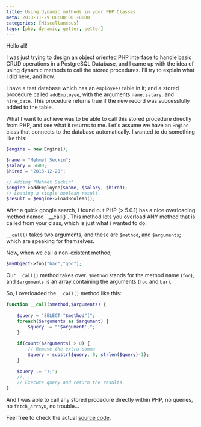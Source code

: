 ```yaml
---
title: Using dynamic methods in your PHP Classes
meta: 2013-11-29 00:00:00 +0000
categories: [Miscellaneous]
tags: [php, dynamic, getter, setter]
---
```


Hello all!

I was just trying to design an object oriented PHP interface to handle basic CRUD operations in a PostgreSQL Database, and I came up with the idea of using dynamic methods to call the stored procedures. I'll try to explain what I did here, and how.


I have a test database which has an `employees` table in it; and a stored procedure called `addEmployee`, with the arguments `name`, `salary`, and `hire_date`. This procedure returns true if the new record was successfully added to the table.

What I want to achieve was to be able to call this stored procedure directly from PHP, and see what it returns to me. Let's assume we have an `Engine` class that connects to the database automatically. I wanted to do something like this:

```php
$engine = new Engine();

$name = "Mehmet Seckin";
$salary = 5600;
$hired = "2013-12-20";

// Adding "Mehmet Seckin"
$engine->addEmployee($name, $salary, $hired);
// Loading a single boolean result.
$result = $engine->loadBoolean();
```

After a quick google search, i found out PHP (> 5.0.1) has a nice overloading method named ``__call()`. This method lets you overload ANY method that is called from your class, which is just what i wanted to do.

`__call()` takes two arguments, and these are `$method`, and `$arguments`; which are speaking for themselves.

Now, when we call a non-existent method;

```php
$myObject->foo("bar","goo");
```

Our `__call()` method takes over. `$method` stands for the method name (`foo`), and `$arguments` is an array containing the arguments (`foo` and `bar`).

So, I overloaded the `__call()` method like this:
```php
function __call($method,$arguments) {
    
    $query = "SELECT "$method"(";
    foreach($arguments as $argument) {
        $query .= "'$argument',";
    }
    
    if(count($arguments) > 0) {
        // Remove the extra comma
        $query = substr($query, 0, strlen($query)-1);
    }
    
    $query .= ");";
    //...
    // Execute query and return the results.
}
```

And I was able to call any stored procedure directly within PHP, no queries, no `fetch_array`s, no trouble…

Feel free to check the actual [source code](https://github.com/seckin92/phostgre).
